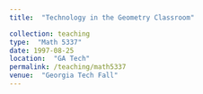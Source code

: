 ```yaml
---
title:  "Technology in the Geometry Classroom"

collection: teaching
type:  "Math 5337"
date: 1997-08-25
location:  "GA Tech"
permalink: /teaching/math5337
venue:  "Georgia Tech Fall"
---
```

